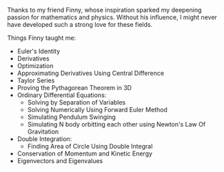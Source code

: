 Thanks to my friend Finny, whose inspiration sparked my deepening passion for mathematics and physics. Without his influence, I might never have developed such a strong love for these fields.

Things Finny taught me:

- Euler's Identity
- Derivatives
- Optimization
- Approximating Derivatives Using Central Difference
- Taylor Series
- Proving the Pythagorean Theorem in 3D
- Ordinary Differential Equations:
    - Solving by Separation of Variables
    - Solving Numerically Using Forward Euler Method
    - Simulating Pendulum Swinging
    - Simulating N body orbitting each other using Newton's Law Of Gravitation
- Double Integration:
    - Finding Area of Circle Using Double Integral
- Conservation of Momentum and Kinetic Energy
- Eigenvectors and Eigenvalues
